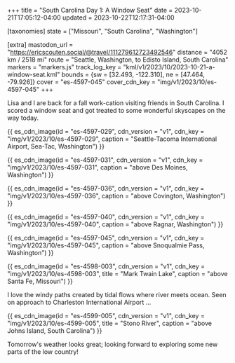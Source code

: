 +++
title = "South Carolina Day 1: A Window Seat"
date = 2023-10-21T17:05:12-04:00
updated = 2023-10-22T12:17:31-04:00

[taxonomies]
state = ["Missouri", "South Carolina", "Washington"]

[extra]
mastodon_url = "https://ericscouten.social/@travel/111279612723492546"
distance = "4052 km / 2518 mi"
route = "Seattle, Washington, to Edisto Island, South Carolina"
markers = "markers.js"
track_log_key = "kml/v1/2023/10/2023-10-21-a-window-seat.kml"
bounds = {sw = [32.493, -122.310], ne = [47.464, -79.926]}
cover = "es-4597-045"
cover_cdn_key = "img/v1/2023/10/es-4597-045"
+++

Lisa and I are back for a fall work-cation visiting friends in South Carolina. I scored a window seat and got treated to some wonderful skyscapes on the way today.

<!-- more -->

{{ es_cdn_image(id = "es-4597-029", cdn_version = "v1", cdn_key = "img/v1/2023/10/es-4597-029", caption = "Seattle-Tacoma International Airport, Sea-Tac, Washington") }}

{{ es_cdn_image(id = "es-4597-031", cdn_version = "v1", cdn_key = "img/v1/2023/10/es-4597-031", caption = "above Des Moines, Washington") }}

{{ es_cdn_image(id = "es-4597-036", cdn_version = "v1", cdn_key = "img/v1/2023/10/es-4597-036", caption = "above Covington, Washington") }}

{{ es_cdn_image(id = "es-4597-040", cdn_version = "v1", cdn_key = "img/v1/2023/10/es-4597-040", caption = "above Ragnar, Washington") }}

{{ es_cdn_image(id = "es-4597-045", cdn_version = "v1", cdn_key = "img/v1/2023/10/es-4597-045", caption = "above Snoqualmie Pass, Washington") }}

{{ es_cdn_image(id = "es-4598-003", cdn_version = "v1", cdn_key = "img/v1/2023/10/es-4598-003", title = "Mark Twain Lake", caption = "above Santa Fe, Missouri") }}

I love the windy paths created by tidal flows where river meets ocean. Seen on approach to Charleston International Airport ...

{{ es_cdn_image(id = "es-4599-005", cdn_version = "v1", cdn_key = "img/v1/2023/10/es-4599-005", title = "Stono River", caption = "above Johns Island, South Carolina") }}

Tomorrow's weather looks great; looking forward to exploring some new parts of the low country!
